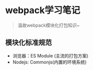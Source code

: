 # webpack学习笔记

> 温故webpack模块化打包知识~

## 模块化标准规范

*  浏览器：ES Module (主流的打包方案)
*  Nodejs: Commonjs(内置的环境系统)
